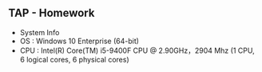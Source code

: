 ## TAP - Homework
* System Info
* OS : Windows 10 Enterprise (64-bit)
* CPU : Intel(R) Core(TM) i5-9400F CPU @ 2.90GHz，2904 Mhz (1 CPU, 6 logical cores, 6 physical cores)
